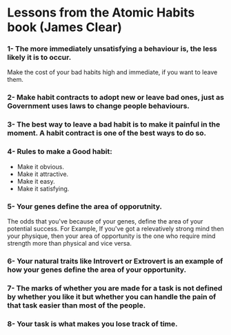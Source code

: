 # Lessons from the Atomic Habits book (James Clear)

### 1- The more immediately unsatisfying a behaviour is, the less likely it is to occur.
Make the cost of your bad habits high and immediate, if you want to leave them.

### 2- Make habit contracts to adopt new or leave bad ones, just as Government uses laws to change people behaviours.

### 3- The best way to leave a bad habit is to make it painful in the moment. A habit contract is one of the best ways to do so.

### 4- Rules to make a Good habit:
- Make it obvious.
- Make it attractive.
- Make it easy.
- Make it satisfying.

### 5- Your genes define the area of opporutnity.
The odds that you've because of your genes, define the area of your potential success. For Example, If you've got a relevatively strong mind then your physique, then your area of opportunity is the one who require mind strength more than physical and vice versa.

### 6- Your natural traits like Introvert or Extrovert is an example of how your genes define the area of your opportunity.

### 7- The marks of whether you are made for a task is not defined by whether you like it but whether you can handle the pain of that task easier than most of the people.

### 8- Your task is what makes you lose track of time.